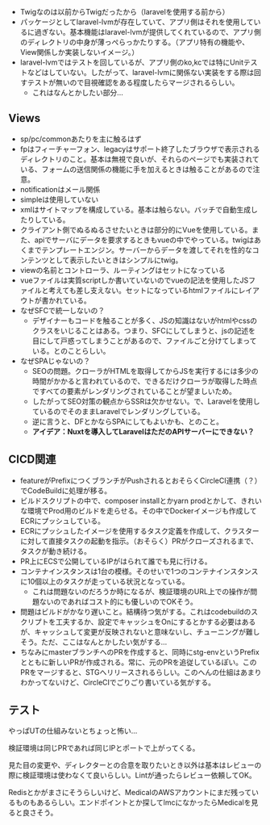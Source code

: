 - Twigなのは以前からTwigだったから（laravelを使用する前から）
- パッケージとしてlaravel-lvmが存在していて、アプリ側はそれを使用しているに過ぎない。基本機能はlaravel-lvmが提供してくれているので、アプリ側のディレクトリの中身が薄っぺらっかたりする。（アプリ特有の機能や、View関係しか実装しないイメージ。）
- laravel-lvmではテストを回しているが、アプリ側のko,kcでは特にUnitテストなどはしていない。したがって、laravel-lvmに関係ない実装をする際は回すテストが無いので目視確認をある程度したらマージされるらしい。
  - これはなんとかしたい部分…



## Views

- sp/pc/commonあたりを主に触るはず
- fpはフィーチャーフォン、legacyはサポート終了したブラウザで表示されるディレクトリのこと。基本は無視で良いが、それらのページでも実装されている、フォームの送信関係の機能に手を加えるときは触ることがあるので注意。
- notificationはメール関係
- simpleは使用していない
- xmlはサイトマップを構成している。基本は触らない。バッチで自動生成したりしている。
- クライアント側でぬるぬるさせたいときは部分的にVueを使用している。また、apiでサーバにデータを要求するときもvueの中でやっている。twigはあくまでテンプレートエンジン。サーバーからデータを渡してそれを性的なコンテンツとして表示したいときはシンプルにtwig。
- viewの名前とコントローラ、ルーティングはセットになっている
- vueファイルは実質scriptしか書いていないのでvueの記法を使用したJSファイルと考えても差し支えない。セットになっているhtmlファイルにレイアウトが書かれている。
- なぜSFCで統一しないの？
  - デザイナーもコードを触ることが多く、JSの知識はないがhtmlやcssのクラスをいじることはある。つまり、SFCにしてしまうと、jsの記述を目にして戸惑ってしまうことがあるので、ファイルごと分けてしまっている。とのことらしい。
- なぜSPAじゃないの？
  - SEOの問題。クローラがHTMLを取得してからJSを実行するには多少の時間がかかると言われているので、できるだけクローラが取得した時点ですべての要素がレンダリングされていることが望ましいため。
  - したがってSEO対策の観点からSSRは欠かせない。で、Laravelを使用しているのでそのままLaravelでレンダリングしている。
  - 逆に言うと、DFとかならSPAにしてもよいかも、とのこと。
  - **アイデア：Nuxtを導入してLaravelはただのAPIサーバーにできない？**



## CICD関連

- featureがPrefixにつくブランチがPushされるとおそらくCircleCI連携（？）でCodeBuildに処理が移る。
- ビルドスクリプトの中で、composer installとかyarn prodとかして、きれいな環境でProd用のビルドを走らせる。その中でDockerイメージも作成してECRにプッシュしている。
- ECRにプッシュしたイメージを使用するタスク定義を作成して、クラスターに対して直接タスクの起動を指示。（おそらく）PRがクローズされるまで、タスクが動き続ける。
- PR上にECSで公開しているIPがはられて誰でも見に行ける。
- コンテナインスタンスは1台の模様。そのせいで1つのコンテナインスタンスに10個以上のタスクが走っている状況となっている。
  - これは問題ないのだろうか時になるが、検証環境のURL上での操作が問題ないのであればコスト的にも優しいのでOKそう。
- 問題はビルドがかなり遅いこと。結構待つ気がする。これはcodebuildのスクリプトを工夫するか、設定でキャッシュをOnにするとかする必要はあるが、キャッシュして変更が反映されないと意味ないし、チューニングが難しそう。ただ、ここはなんとかしたい気がする…
- ちなみにmasterブランチへのPRを作成すると、同時にstg-envというPrefixとともに新しいPRが作成される。常に、元のPRを追従しているぽい。このPRをマージすると、STGへリリースされるらしい。このへんの仕組はあまりわかってないけど、CircleCIでごりごり書いている気がする。



## テスト

やっぱUTの仕組みないとちょっと怖い…

検証環境は同じPRであれば同じIPとポートで上がってくる。

見た目の変更や、ディレクターとの合意を取りたいとき以外は基本はレビューの際に検証環境は使わなくて良いらしい。Lintが通ったらレビュー依頼してOK。



Redisとかがまさにそうらしいけど、MedicalのAWSアカウントにまだ残っているものもあるらしい。エンドポイントとか探してlmcになかったらMedicalを見ると良さそう。

